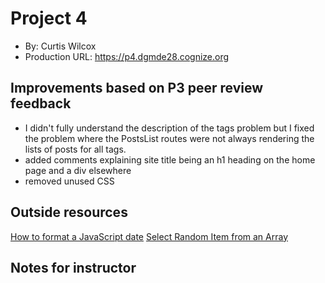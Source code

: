 # Project 4
+ By: Curtis Wilcox
+ Production URL: <https://p4.dgmde28.cognize.org>

## Improvements based on P3 peer review feedback
- I didn't fully understand the description of the tags problem but I fixed the problem where the PostsList routes were not always rendering the lists of posts for all tags.
- added comments explaining site title being an h1 heading on the home page and a div elsewhere
- removed unused CSS

## Outside resources
[How to format a JavaScript date](https://stackoverflow.com/a/34015511)
[Select Random Item from an Array](https://css-tricks.com/snippets/javascript/select-random-item-array/)

## Notes for instructor
